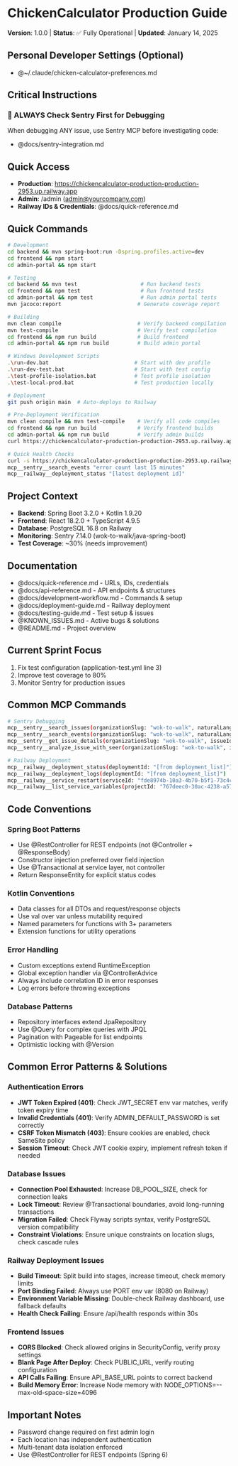 # ChickenCalculator Production Guide

**Version**: 1.0.0 | **Status**: ✅ Fully Operational | **Updated**: January 14, 2025

## Personal Developer Settings (Optional)
- @~/.claude/chicken-calculator-preferences.md

## Critical Instructions

### 🚨 ALWAYS Check Sentry First for Debugging
When debugging ANY issue, use Sentry MCP before investigating code:
- @docs/sentry-integration.md

## Quick Access
- **Production**: https://chickencalculator-production-production-2953.up.railway.app
- **Admin**: /admin (admin@yourcompany.com)
- **Railway IDs & Credentials**: @docs/quick-reference.md

## Quick Commands
```bash
# Development
cd backend && mvn spring-boot:run -Dspring.profiles.active=dev
cd frontend && npm start
cd admin-portal && npm start

# Testing
cd backend && mvn test                    # Run backend tests
cd frontend && npm test                   # Run frontend tests
cd admin-portal && npm test               # Run admin portal tests
mvn jacoco:report                        # Generate coverage report

# Building
mvn clean compile                        # Verify backend compilation
mvn test-compile                         # Verify test compilation
cd frontend && npm run build             # Build frontend
cd admin-portal && npm run build         # Build admin portal

# Windows Development Scripts
.\run-dev.bat                           # Start with dev profile
.\run-dev-test.bat                      # Start with test config
.\test-profile-isolation.bat            # Test profile isolation
.\test-local-prod.bat                   # Test production locally

# Deployment
git push origin main  # Auto-deploys to Railway

# Pre-Deployment Verification
mvn clean compile && mvn test-compile    # Verify all code compiles
cd frontend && npm run build             # Verify frontend builds
cd admin-portal && npm run build         # Verify admin builds
curl https://chickencalculator-production-production-2953.up.railway.app/api/health

# Quick Health Checks
curl -s https://chickencalculator-production-production-2953.up.railway.app/api/health | jq
mcp__sentry__search_events "error count last 15 minutes"
mcp__railway__deployment_status "[latest deployment id]"
```

## Project Context
- **Backend**: Spring Boot 3.2.0 + Kotlin 1.9.20
- **Frontend**: React 18.2.0 + TypeScript 4.9.5
- **Database**: PostgreSQL 16.8 on Railway
- **Monitoring**: Sentry 7.14.0 (wok-to-walk/java-spring-boot)
- **Test Coverage**: ~30% (needs improvement)

## Documentation
- @docs/quick-reference.md - URLs, IDs, credentials
- @docs/api-reference.md - API endpoints & structures
- @docs/development-workflow.md - Commands & setup
- @docs/deployment-guide.md - Railway deployment
- @docs/testing-guide.md - Test setup & issues
- @KNOWN_ISSUES.md - Active bugs & solutions
- @README.md - Project overview

## Current Sprint Focus
1. Fix test configuration (application-test.yml line 3)
2. Improve test coverage to 80%
3. Monitor Sentry for production issues

## Common MCP Commands
```bash
# Sentry Debugging
mcp__sentry__search_issues(organizationSlug: "wok-to-walk", naturalLanguageQuery: "recent errors last hour")
mcp__sentry__search_events(organizationSlug: "wok-to-walk", naturalLanguageQuery: "error count today")
mcp__sentry__get_issue_details(organizationSlug: "wok-to-walk", issueId: "[from search]")
mcp__sentry__analyze_issue_with_seer(organizationSlug: "wok-to-walk", issueId: "[from search]")

# Railway Deployment
mcp__railway__deployment_status(deploymentId: "[from deployment_list]")
mcp__railway__deployment_logs(deploymentId: "[from deployment_list]")
mcp__railway__service_restart(serviceId: "fde8974b-10a3-4b70-b5f1-73c4c5cebbbe", environmentId: "f57580c2-24dc-4c4e-adf2-313399c855a9")
mcp__railway__list_service_variables(projectId: "767deec0-30ac-4238-a57b-305f5470b318", environmentId: "f57580c2-24dc-4c4e-adf2-313399c855a9")
```

## Code Conventions
### Spring Boot Patterns
- Use @RestController for REST endpoints (not @Controller + @ResponseBody)
- Constructor injection preferred over field injection
- Use @Transactional at service layer, not controller
- Return ResponseEntity for explicit status codes

### Kotlin Conventions
- Data classes for all DTOs and request/response objects
- Use val over var unless mutability required
- Named parameters for functions with 3+ parameters
- Extension functions for utility operations

### Error Handling
- Custom exceptions extend RuntimeException
- Global exception handler via @ControllerAdvice
- Always include correlation ID in error responses
- Log errors before throwing exceptions

### Database Patterns
- Repository interfaces extend JpaRepository
- Use @Query for complex queries with JPQL
- Pagination with Pageable for list endpoints
- Optimistic locking with @Version

## Common Error Patterns & Solutions

### Authentication Errors
- **JWT Token Expired (401)**: Check JWT_SECRET env var matches, verify token expiry time
- **Invalid Credentials (401)**: Verify ADMIN_DEFAULT_PASSWORD is set correctly
- **CSRF Token Mismatch (403)**: Ensure cookies are enabled, check SameSite policy
- **Session Timeout**: Check JWT cookie expiry, implement refresh token if needed

### Database Issues
- **Connection Pool Exhausted**: Increase DB_POOL_SIZE, check for connection leaks
- **Lock Timeout**: Review @Transactional boundaries, avoid long-running transactions
- **Migration Failed**: Check Flyway scripts syntax, verify PostgreSQL version compatibility
- **Constraint Violations**: Ensure unique constraints on location slugs, check cascade rules

### Railway Deployment Issues
- **Build Timeout**: Split build into stages, increase timeout, check memory limits
- **Port Binding Failed**: Always use PORT env var (8080 on Railway)
- **Environment Variable Missing**: Double-check Railway dashboard, use fallback defaults
- **Health Check Failing**: Ensure /api/health responds within 30s

### Frontend Issues
- **CORS Blocked**: Check allowed origins in SecurityConfig, verify proxy settings
- **Blank Page After Deploy**: Check PUBLIC_URL, verify routing configuration
- **API Calls Failing**: Ensure API_BASE_URL points to correct backend
- **Build Memory Error**: Increase Node memory with NODE_OPTIONS=--max-old-space-size=4096

## Important Notes
- Password change required on first admin login
- Each location has independent authentication
- Multi-tenant data isolation enforced
- Use @RestController for REST endpoints (Spring 6)